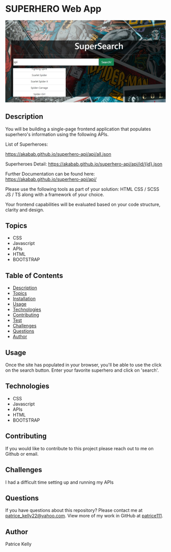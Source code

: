 # SUPERHERO Web App

<img src='Screenshot1.jpg' alt='pic of search engine'>

## Description
You will be building a single-page frontend application that populates superhero's information using the following APIs.

List of Superheroes:

https://akabab.github.io/superhero-api/api/all.json

Superheroes Detail:
https://akabab.github.io/superhero-api/api/id/{id}.json

Further Documentation can be found here:
https://akabab.github.io/superhero-api/api/

Please use the following tools as part of your solution:
HTML
CSS / SCSS
JS / TS along with a framework of your choice.

Your frontend capabilities will be evaluated based on your code structure, clarity and design.

## Topics
- CSS
- Javascript
- APIs
- HTML
- BOOTSTRAP

## Table of Contents
* [Description](#description)
* [Topics](#topics)
* [Installation](#installation)
* [Usage](#usage)
* [Technologies](#technologies)
* [Contributing](#contributing)
* [Test](#test)
* [Challenges](#challenges)
* [Questions](#questions)
* [Author](#Author)


## Usage
Once the site has populated in your browser, you'll be able to use the click on the search button. Enter your favorite superhero and click on 'search'.

## Technologies
- CSS
- Javascript
- APIs
- HTML
- BOOTSTRAP

## Contributing
If you would like to contribute to this project please reach out to me on Github or email.


## Challenges
I had a difficult time setting up and running my APIs

## Questions
If you have questions about this repository? Please contact me at [patrice_kelly22@yahoo.com](mailto:patrice_kelly22@yahoo.com). View more of my work in GitHub at [patrice111](https://github.com/patrice111).

## Author
Patrice Kelly 

